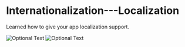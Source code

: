# Internationalization---Localization
Learned how to give your app localization support.

![Optional Text](../master/localizationEnglish.png)
![Optional Text](../master/localizationSpanish.png)
